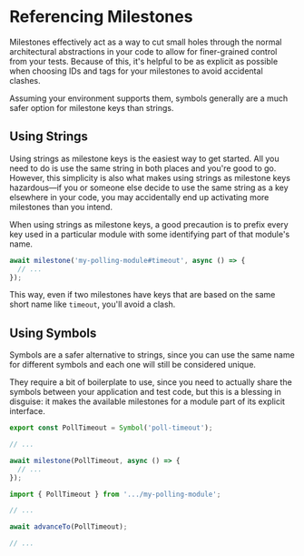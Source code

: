 # Referencing Milestones

Milestones effectively act as a way to cut small holes through the normal architectural abstractions in your code to allow for finer-grained control from your tests. Because of this, it's helpful to be as explicit as possible when choosing IDs and tags for your milestones to avoid accidental clashes.

Assuming your environment supports them, symbols generally are a much safer option for milestone keys than strings.

## Using Strings

Using strings as milestone keys is the easiest way to get started. All you need to do is use the same string in both places and you're good to go. However, this simplicity is also what makes using strings as milestone keys hazardous—if you or someone else decide to use the same string as a key elsewhere in your code, you may accidentally end up activating more milestones than you intend.

When using strings as milestone keys, a good precaution is to prefix every key used in a particular module with some identifying part of that module's name.

```ts
await milestone('my-polling-module#timeout', async () => {
  // ...
});
```

This way, even if two milestones have keys that are based on the same short name like `timeout`, you'll avoid a clash.

## Using Symbols

Symbols are a safer alternative to strings, since you can use the same name for different symbols and each one will still be considered unique.

They require a bit of boilerplate to use, since you need to actually share the symbols between your application and test code, but this is a blessing in disguise: it makes the available milestones for a module part of its explicit interface.

```ts
export const PollTimeout = Symbol('poll-timeout');

// ...

await milestone(PollTimeout, async () => {
  // ...
});
```

```ts
import { PollTimeout } from '.../my-polling-module';

// ...

await advanceTo(PollTimeout);

// ...
```
